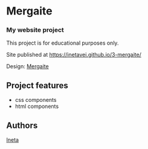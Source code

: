 # Mergaite
### My website project

This project is for educational purposes only.

Site published at https://inetavei.github.io/3-mergaite/

Design: [Mergaite](https://cdn.discordapp.com/attachments/648536139677958156/648860692459290634/unknown.png)

## Project features
- css components
- html components

## Authors
[Ineta](https://github.com/InetaVei)